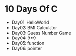 # 10 Days Of C

- Day01: HelloWorld
- Day02: BMI Calculator
- Day03: Guess Number Game
- Day04: 9*9
- Day05: function
- Day06: pointer